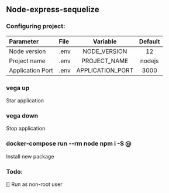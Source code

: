 ## Node-express-sequelize

### Configuring project:
| Parameter         | File         |   Variable       |   Default    |
|:------------------|:-------------|:----------------:|:------------:|
|   Node version    | .env         | NODE_VERSION     |     12       |
|  Project name     | .env         | PROJECT_NAME     |     nodejs   |
| Application Port  | .env         | APPLICATION_PORT |     3000     |

### vega up
Star application

### vega down
Stop application

### docker-compose run --rm node npm i -S <package>@<release>
Install new package

### Todo:
[] Run as non-root user  
